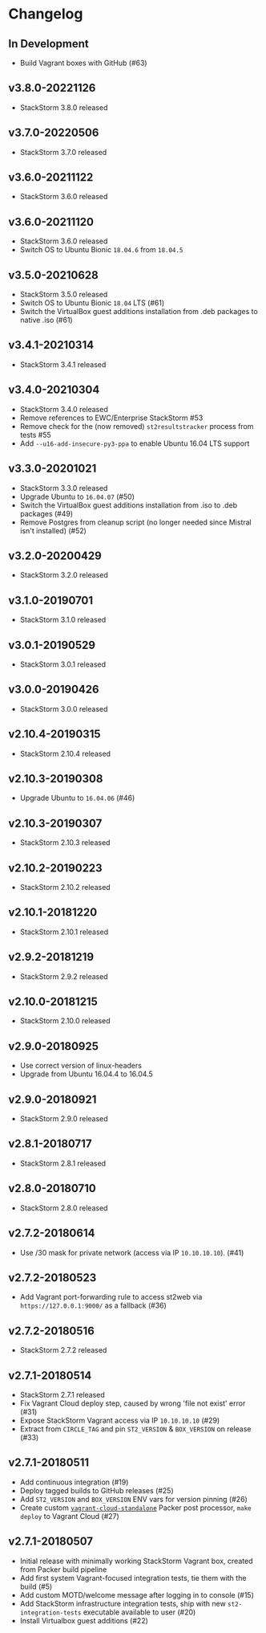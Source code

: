# Changelog

## In Development
* Build Vagrant boxes with GitHub (#63)

## v3.8.0-20221126
* StackStorm 3.8.0 released

## v3.7.0-20220506
* StackStorm 3.7.0 released

## v3.6.0-20211122
* StackStorm 3.6.0 released

## v3.6.0-20211120
* StackStorm 3.6.0 released
* Switch OS to Ubuntu Bionic `18.04.6` from `18.04.5`

## v3.5.0-20210628
* StackStorm 3.5.0 released
* Switch OS to Ubuntu Bionic `18.04` LTS (#61)
* Switch the VirtualBox guest additions installation from .deb packages to native .iso (#61)

## v3.4.1-20210314
* StackStorm 3.4.1 released

## v3.4.0-20210304
* StackStorm 3.4.0 released
* Remove references to EWC/Enterprise StackStorm #53
* Remove check for the (now removed) `st2resultstracker` process from tests #55
* Add `--u16-add-insecure-py3-ppa` to enable Ubuntu 16.04 LTS support

## v3.3.0-20201021
* StackStorm 3.3.0 released
* Upgrade Ubuntu to `16.04.07` (#50)
* Switch the VirtualBox guest additions installation from .iso to .deb packages (#49)
* Remove Postgres from cleanup script (no longer needed since Mistral isn't installed) (#52)

## v3.2.0-20200429
* StackStorm 3.2.0 released

## v3.1.0-20190701
* StackStorm 3.1.0 released

## v3.0.1-20190529
* StackStorm 3.0.1 released

## v3.0.0-20190426
* StackStorm 3.0.0 released

## v2.10.4-20190315
* StackStorm 2.10.4 released

## v2.10.3-20190308
* Upgrade Ubuntu to `16.04.06` (#46)

## v2.10.3-20190307
* StackStorm 2.10.3 released

## v2.10.2-20190223
* StackStorm 2.10.2 released

## v2.10.1-20181220
* StackStorm 2.10.1 released

## v2.9.2-20181219
* StackStorm 2.9.2 released

## v2.10.0-20181215
* StackStorm 2.10.0 released

## v2.9.0-20180925
* Use correct version of linux-headers
* Upgrade from Ubuntu 16.04.4 to 16.04.5

## v2.9.0-20180921
* StackStorm 2.9.0 released

## v2.8.1-20180717
* StackStorm 2.8.1 released

## v2.8.0-20180710
* StackStorm 2.8.0 released

## v2.7.2-20180614
* Use /30 mask for private network (access via IP `10.10.10.10`). (#41)

## v2.7.2-20180523
* Add Vagrant port-forwarding rule to access st2web via `https://127.0.0.1:9000/` as a fallback (#36)

## v2.7.2-20180516
* StackStorm 2.7.2 released

## v2.7.1-20180514
* StackStorm 2.7.1 released
* Fix Vagrant Cloud deploy step, caused by wrong 'file not exist' error (#31)
* Expose StackStorm Vagrant access via IP `10.10.10.10` (#29)
* Extract from `CIRCLE_TAG` and pin `ST2_VERSION` & `BOX_VERSION` on release (#33)

## v2.7.1-20180511
* Add continuous integration (#19)
* Deploy tagged builds to GitHub releases (#25)
* Add `ST2_VERSION` and `BOX_VERSION` ENV vars for version pinning (#26)
* Create custom [`vagrant-cloud-standalone`](https://github.com/armab/packer-post-processor-vagrant-cloud-standalone) Packer post processor, `make deploy` to Vagrant Cloud (#27)

## v2.7.1-20180507
* Initial release with minimally working StackStorm Vagrant box, created from Packer build pipeline
* Add first system Vagrant-focused integration tests, tie them with the build (#5)
* Add custom MOTD/welcome message after logging in to console (#15)
* Add StackStorm infrastructure integration tests, ship with new `st2-integration-tests` executable available to user (#20)
* Install Virtualbox guest additions (#22)
